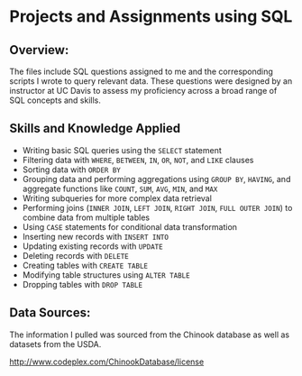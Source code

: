 # Projects and Assignments using SQL

## Overview:
The files include SQL questions assigned to me and the corresponding scripts I wrote to query relevant data. These questions were designed by an instructor at UC Davis to assess my proficiency across a broad range of SQL concepts and skills.

## Skills and Knowledge Applied

- Writing basic SQL queries using the `SELECT` statement  
- Filtering data with `WHERE`, `BETWEEN`, `IN`, `OR`, `NOT`, and `LIKE` clauses  
- Sorting data with `ORDER BY`  
- Grouping data and performing aggregations using `GROUP BY`, `HAVING`, and aggregate functions like `COUNT`, `SUM`, `AVG`, `MIN`, and `MAX`  
- Writing subqueries for more complex data retrieval  
- Performing joins (`INNER JOIN`, `LEFT JOIN`, `RIGHT JOIN`, `FULL OUTER JOIN`) to combine data from multiple tables  
- Using `CASE` statements for conditional data transformation  
- Inserting new records with `INSERT INTO`  
- Updating existing records with `UPDATE`  
- Deleting records with `DELETE`  
- Creating tables with `CREATE TABLE`  
- Modifying table structures using `ALTER TABLE`  
- Dropping tables with `DROP TABLE`

## Data Sources:
The information I pulled was sourced from the Chinook database as well as datasets from the USDA. 

http://www.codeplex.com/ChinookDatabase/license
